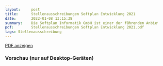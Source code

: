 ```yaml
---
layout:     post
title:      Stellenausschreibungen Softplan Entwicklung 2021
date:       2022-01-08 13:15:38
summary:    Die Softplan Informatik GmbH ist einer der führenden Anbieter für kommunale Geoinformationssysteme (GIS) in Deutschland.
pdf:        Stellenausschreibungen Softplan Entwicklung 2021.pdf
tags: Stellenausschreibung
---
```


<a class="btn btn-primary" href="{{ site.url }}/pdfs/{{page.pdf}}">PDF anzeigen</a>

<h3>Vorschau (nur auf Desktop-Geräten)</h3>
<div class="d-none d-sm-block">
    <object data="{{ site.url }}/pdfs/{{page.pdf}}" width="100%" height="1010" type='application/pdf'>
    </object>
</div>
